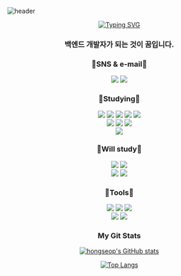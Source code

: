 ![header](https://capsule-render.vercel.app/api?type=waving&color=auto&height=300&section=header&text=Hi%20there%20👋&fontSize=90)
<br>
<div align="center">

[![Typing SVG](https://readme-typing-svg.demolab.com?font=Fira+Code&size=30&pause=1000&color=81BEF7&center=true&width=435&lines=Hello%2C+I%E2%80%99m+jaehyeon.;Back-End+developer)](https://git.io/typing-svg)

### 백엔드 개발자가 되는 것이   꿈입니다.

### 📧SNS & e-mail📧
<a href="https://www.instagram.com/qocn_16/" target="_blank" rel="noreferrer noopener"><img src="https://img.shields.io/badge/@qocn_16-E4405F?style=flat-square-badge&logo=Instagram&logoColor=white"></a>
<img src="https://img.shields.io/badge/qocn16@gmail.com-EA4335?style=flat-square-badge&logo=Gmail&logoColor=white">

### 📒Studying📒
<a href="https://www.python.org/" target="_blank" rel="noreferrer noopener"><img src="https://img.shields.io/badge/Python-3776AB?style=flat-square-badge&logo=Python&logoColor=white"></a> <!--Python_badge-->
<img src="https://img.shields.io/badge/C-A8B9CC?style=flat-square-badge&logo=C&logoColor=white"> <!--C_badge-->
<img src="https://img.shields.io/badge/Java-E11F21?style=flat-square-badge&logo=None&logoColor=white"> <!--Java_badge-->
<img src="https://img.shields.io/badge/Oracle-F80000?style=flat-square-badge&logo=Oracle&logoColor=white"> <!--Oracle_badge-->
<img src="https://img.shields.io/badge/PHP-777BB4?style=flat-square-badge&logo=PHP&logoColor=white"> <!--PHP_badge-->
<br>
<img src="https://img.shields.io/badge/HTML5-E34F26?style=flat-square-badge&logo=HTML5&logoColor=white"> <!--HTML5_badge-->
<img src="https://img.shields.io/badge/CSS3-1572B6?style=flat-square-badge&logo=CSS3&logoColor=white"> <!--CSS3_badge-->
<img src="https://img.shields.io/badge/JavaScript-F7DF1E?style=flat-square-badge&logo=JavaScript&logoColor=white"> <!--JavaScript_badge-->
<br>
<img src="https://img.shields.io/badge/Spring-6DB33F?style=flat-square-badge&logo=Spring&logoColor=white"> <!--Spring_badge-->

### 📖Will study📖
<img src="https://img.shields.io/badge/Django-092E20?style=flat-square-badge&logo=Django&logoColor=white"> <!--Django_badge-->
<img src="https://img.shields.io/badge/Node.js-339933?style=flat-square-badge&logo=Node.js&logoColor=white"> <!--Node.js_badge-->
<br>
<img src="https://img.shields.io/badge/React-61DAFB?style=flat-square-badge&logo=React&logoColor=white"> <!--React_badge-->
<img src="https://img.shields.io/badge/Docker-2496ED?style=flat-square-badge&logo=Docker&logoColor=white"> <!--Docker_badge-->

### 🔧Tools🔧
<img src="https://img.shields.io/badge/Visual Studio Code-007ACC?style=flat-square-badge&logo=Visual Studio Code&logoColor=white"> <!--Visual Studio Code_badge-->
<img src="https://img.shields.io/badge/intelliJ IDEA-000000?style=flat-square-badge&logo=intelliJ IDEA&logoColor=white"> <!--intelliJ IDEA_badge-->
<img src="https://img.shields.io/badge/DevC++-003886?style=flat-square-badge&logo=None&logoColor=white"> <!--Dev-C++_badge-->
<br>
<img src="https://img.shields.io/badge/Git-F05032?style=flat-square-badge&logo=Git&logoColor=white"> <!--Git_badge-->
<img src="https://img.shields.io/badge/GitHub-181717?style=flat-square-badge&logo=GitHub&logoColor=white"> <!--GitHub_badge-->

### My Git Stats
[![hongseop's GitHub stats](https://github-readme-stats.vercel.app/api?username=cabbage16&theme=calm)](https://github.com/cabbage16/github-readme-stats)

[![Top Langs](https://github-readme-stats.vercel.app/api/top-langs/?username=cabbage16&layout=compact&theme=gruvbox)](https://github.com/cabbage/github-readme-stats)
<!--
**cabbage16/cabbage16** is a ✨ _special_ ✨ repository because its `README.md` (this file) appears on your GitHub profile.

Here are some ideas to get you started:

- 🔭 I’m currently working on ...
- 🌱 I’m currently learning ...
- 👯 I’m looking to collaborate on ...
- 🤔 I’m looking for help with ...
- 💬 Ask me about ...
- 📫 How to reach me: ...
- 😄 Pronouns: ...
- ⚡ Fun fact: ...
-->
